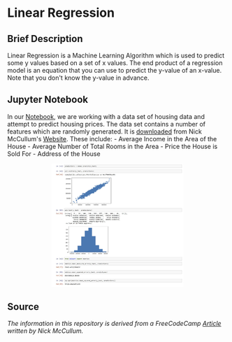 # Linear Regression

## Brief Description
Linear Regression is a Machine Learning Algorithm which is used to predict some y values based on a
set of x values. The end product of a regression model is an equation that you can use to predict the y-value of an x-value.
Note that you don't know the y-value in advance. 

## Jupyter Notebook
In our <a href= "linear_regression.html">Notebook</a>, we are working with a data set of housing data and attempt to predict housing prices.
The data set contains a number of features which are randomly generated. It is <a href = "https://nickmccullum.com/files/Housing_Data.csv">downloaded</a> from Nick McCullum's <a href= "https://nickmccullum.com">Website</a>.
These include:
    - Average Income in the Area of the House
    - Average Number of Total Rooms in the Area
    - Price the House is Sold For
    - Address of the House

<p align="center"><img src="Jupyter_Notebook-Preview.JPG" width="60%" height="60%" title="Preview of Notebook" ></p>

## Source
<i>The information in this repository is derived from a FreeCodeCamp <a href= "https://www.freecodecamp.org/news/a-no-code-intro-to-the-9-most-important-machine-learning-algorithms-today/">Article</a> written by Nick McCullum.</i>